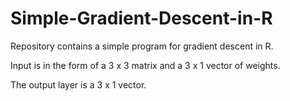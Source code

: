 # Simple-Gradient-Descent-in-R
Repository contains a simple program for gradient descent in R.

Input is in the form of a 3 x 3 matrix and a 3 x 1 vector of weights.

The output layer is a 3 x 1 vector.
